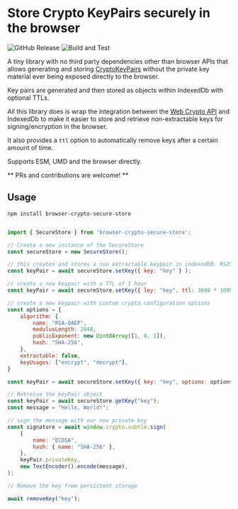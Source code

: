 # Store Crypto KeyPairs securely in the browser

![GitHub Release](https://img.shields.io/github/v/release/dbfr3qs/browser-crypto-secure-store?label=latest%20release)
![Build and Test](https://github.com/dbfr3qs/browser-crypto-secure-store/actions/workflows/build.yml/badge.svg)

A tiny library with no third party dependencies other than browser APIs that allows generating
and storing [CryptoKeyPairs](https://developer.mozilla.org/en-US/docs/Web/API/CryptoKeyPair) without the private key material ever
being exposed directly to the browser.

Key pairs are generated and then stored as objects within IndexedDb with optional TTLs. 

All this library does is wrap the integration between the [Web Crypto API](https://developer.mozilla.org/en-US/docs/Web/API/Web_Crypto_API) and IndexedDb to make it easier to
store and retrieve non-extractable keys for signing/encryption in the browser. 

It also provides a `ttl` option to automatically remove keys after a certain amount of time.

Supports ESM, UMD and the browser directly.

** PRs and contributions are welcome! **

## Usage

```npm install browser-crypto-secure-store```

```javascript

import { SecureStore } from 'browser-crypto-secure-store';

// Create a new instance of the SecureStore
const secureStore = new SecureStore();

// this creates and stores a non extractable keypair in indexedDB. RS256 is used by default 
const keyPair = await secureStore.setKey({ key: "key" } );

// create a new keypair with a TTL of 1 hour
const keyPair = await secureStore.setKey({ ley: "key", ttl: 3600 * 1000});

// create a new keypair with custom crypto configuration options
const options = {
    algorithm: {
        name: "RSA-OAEP",
        modulusLength: 2048,
        publicExponent: new Uint8Array([1, 0, 1]),
        hash: "SHA-256",
    },
    extractable: false,
    keyUsages: ["encrypt", "decrypt"],
}

const keyPair = await secureStore.setKey({ key: "key", options: options });

// Retreive the keyPair object
const keyPair = await secureStore.getKey("key");
const message = "Hello, World!";

// sign the message with our new private key
const signature = await window.crypto.subtle.sign(
    {
        name: "ECDSA",
        hash: { name: "SHA-256" },
    },
    keyPair.privateKey,
    new TextEncoder().encode(message),
);

// Remove the key from persistent storage

await removeKey("key");

```
